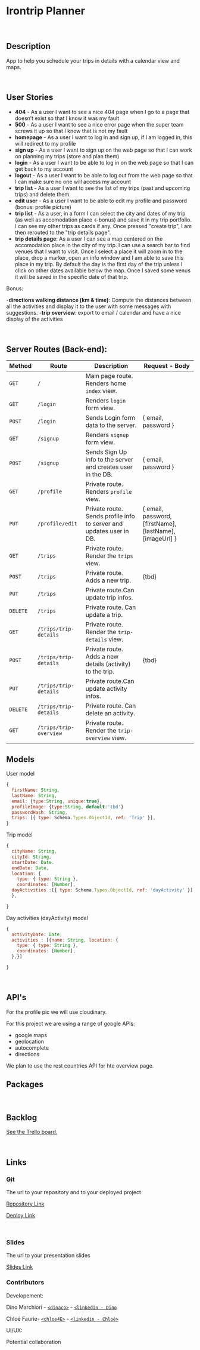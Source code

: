 # Irontrip Planner

<br>

## Description

App to help you schedule your trips in details with a calendar view and maps.

<br>

## User Stories

- **404** - As a user I want to see a nice 404 page when I go to a page that doesn’t exist so that I know it was my fault
- **500** - As a user I want to see a nice error page when the super team screws it up so that I know that is not my fault
- **homepage** - As a user I want to log in and sign up, if I am logged in, this will redirect to my profile
- **sign up** - As a user I want to sign up on the web page so that I can work on planning my trips (store and plan them)
- **login** - As a user I want to be able to log in on the web page so that I can get back to my account
- **logout** - As a user I want to be able to log out from the web page so that I can make sure no one will access my account
- **trip list** - As a user I want to see the list of my trips (past and upcoming trips) and delete them.
- **edit user** - As a user I want to be able to edit my profile and password (bonus: profile picture)
- **trip list** - As a user, in a form I can select the city and dates of my trip (as well as accomodation place <-bonus) and save it in my trip portfolio. I can see my other trips as cards if any.
  Once pressed "create trip", I am then rerouted to the "trip details page".
- **trip details page**: As a user I can see a map centered on the accomodation place in the city of my trip. I can use a search bar to find venues that I want to visit. Once I select a place it will zoom in to the place, drop a marker, open an info window and I am able to save this place in my trip.
  By default the day is the first day of the trip unless I click on other dates available below the map.
  Once I saved some venus it will be saved in the specific date of that trip.

Bonus:

-**directions walking distance (km & time)**:
Compute the distances between all the activities and display it to the user with some messages with suggestions. -**trip overview**:
export to email / calendar and have a nice display of the activities

<br>

## Server Routes (Back-end):

| **Method** | **Route**              | **Description**                                                     | Request - Body                                           |
| ---------- | ---------------------- | ------------------------------------------------------------------- | -------------------------------------------------------- |
| `GET`      | `/`                    | Main page route. Renders home `index` view.                         |                                                          |
| `GET`      | `/login`               | Renders `login` form view.                                          |                                                          |
| `POST`     | `/login`               | Sends Login form data to the server.                                | { email, password }                                      |
| `GET`      | `/signup`              | Renders `signup` form view.                                         |                                                          |
| `POST`     | `/signup`              | Sends Sign Up info to the server and creates user in the DB.        | { email, password }                                      |
| `GET`      | `/profile`             | Private route. Renders `profile` view.                              |                                                          |
| `PUT`      | `/profile/edit`        | Private route. Sends profile info to server and updates user in DB. | { email, password, [firstName], [lastName], [imageUrl] } |
| `GET`      | `/trips`               | Private route. Render the `trips` view.                             |                                                          |
| `POST`     | `/trips`               | Private route. Adds a new trip.                                     | {tbd}                                                    |
| `PUT`      | `/trips`               | Private route.Can update trip infos.                                |
| `DELETE`   | `/trips`               | Private route. Can update a trip.                                   |
| `GET`      | `/trips/trip-details`  | Private route. Render the `trip-details` view.                      |                                                          |
| `POST`     | `/trips/trip-details`  | Private route. Adds a new details (activity) to the trip.           | {tbd}                                                    |
| `PUT`      | `/trips/trip-details`  | Private route.Can update activity infos.                            |
| `DELETE`   | `/trips/trip-details`  | Private route. Can delete an activity.                              |
| `GET`      | `/trips/trip-overview` | Private route. Render the `trip-overview` view.                     |

## Models

User model

```javascript
{
  firstName: String,
  lastName: String,
  email: {type:String, unique:true},
  profileImage: {type:String, default:'tbd'}
  passwordHash: String,
  trips: [{ type: Schema.Types.ObjectId, ref: 'Trip' }],
}

```

Trip model

```javascript
{
  cityName: String,
  cityId: String,
  startDate: Date.
  endDate: Date,
  location: {
    type: { type: String },
    coordinates: [Number],
  dayActivities :[{ type: Schema.Types.ObjectId, ref: 'dayActivity' }],
  },

}

```

Day activities (dayActivity) model

```javascript
{
  activityDate: Date,
  activities : [{name: String, location: {
    type: { type: String },
    coordinates: [Number],
  },}]

}

```

<br>

## API's

For the profile pic we will use cloudinary.

For this project we are using a range of google APIs:

- google maps
- geolocation
- autocomplete
- directions

We plan to use the rest countries API for hte overview page.
<br>

## Packages

<br>

## Backlog

[See the Trello board.](https://trello.com/b/jGq8LQpx/project-2-chloe-and-dino)

<br>

## Links

### Git

The url to your repository and to your deployed project

[Repository Link](https://github.com/dinaco/trip-planner)

[Deploy Link](https://ironhack-trip-planner.herokuapp.com/)

<br>

### Slides

The url to your presentation slides

[Slides Link]()

### Contributors

Developement:

Dino Marchiori - [`<dinaco>`](https://github.com/dinaco) - [`<linkedin - Dino`](https://www.linkedin.com/in/dino-marchiori/)

Chloé Faurie- [`<chloe4E>`](https://github.com/chloe4E) - [`<linkedin - Chloé>`](https://www.linkedin.com/in/chlo%C3%A9-faurie/)

UI/UX:

Potential collaboration
